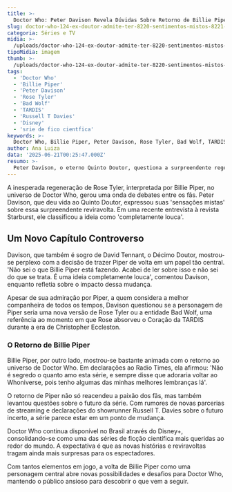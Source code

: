 ```yaml
---
title: >-
  Doctor Who: Peter Davison Revela Dúvidas Sobre Retorno de Billie Piper
slug: doctor-who-124-ex-doutor-admite-ter-8220-sentimentos-mistos-8221-sobre-reviravolta-com-billie-piper
categoria: Séries e TV
midia: >-
  /uploads/doctor-who-124-ex-doutor-admite-ter-8220-sentimentos-mistos-8221-sobre-reviravolta-com-billie-piper-thumb.webp
tipoMidia: imagem
thumb: >-
  /uploads/doctor-who-124-ex-doutor-admite-ter-8220-sentimentos-mistos-8221-sobre-reviravolta-com-billie-piper-thumb.webp
tags:
  - 'Doctor Who'
  - 'Billie Piper'
  - 'Peter Davison'
  - 'Rose Tyler'
  - 'Bad Wolf'
  - 'TARDIS'
  - 'Russell T Davies'
  - 'Disney'
  - 'srie de fico cientfica'
keywords: >-
  Doctor Who, Billie Piper, Peter Davison, Rose Tyler, Bad Wolf, TARDIS, Russell T. Davies, Disney+, série de ficção científica
author: Ana Luiza
data: '2025-06-21T00:25:47.000Z'
resumo: >-
  Peter Davison, o eterno Quinto Doutor, questiona a surpreendente regeneração da personagem Rose Tyler em Doctor Who. A novidade trouxe à tona debates entre fãs e incertezas para o futuro da série.
---
```


A inesperada regeneração de Rose Tyler, interpretada por Billie Piper, no universo de Doctor Who, gerou uma onda de debates entre os fãs. Peter Davison, que deu vida ao Quinto Doutor, expressou suas 'sensações mistas' sobre essa surpreendente reviravolta. Em uma recente entrevista à revista Starburst, ele classificou a ideia como 'completamente louca'.

## Um Novo Capítulo Controverso

Davison, que também é sogro de David Tennant, o Décimo Doutor, mostrou-se perplexo com a decisão de trazer Piper de volta em um papel tão central. 'Não sei o que Billie Piper está fazendo. Acabei de ler sobre isso e não sei do que se trata. É uma ideia completamente louca', comentou Davison, enquanto refletia sobre o impacto dessa mudança.

Apesar de sua admiração por Piper, a quem considera a melhor companheira de todos os tempos, Davison questionou se a personagem de Piper seria uma nova versão de Rose Tyler ou a entidade Bad Wolf, uma referência ao momento em que Rose absorveu o Coração da TARDIS durante a era de Christopher Eccleston.

### O Retorno de Billie Piper

Billie Piper, por outro lado, mostrou-se bastante animada com o retorno ao universo de Doctor Who. Em declarações ao Radio Times, ela afirmou: 'Não é segredo o quanto amo esta série, e sempre disse que adoraria voltar ao Whoniverse, pois tenho algumas das minhas melhores lembranças lá'.

O retorno de Piper não só reacendeu a paixão dos fãs, mas também levantou questões sobre o futuro da série. Com rumores de novas parcerias de streaming e declarações do showrunner Russell T. Davies sobre o futuro incerto, a série parece estar em um ponto de mudança.

Doctor Who continua disponível no Brasil através do Disney+, consolidando-se como uma das séries de ficção científica mais queridas ao redor do mundo. A expectativa é que as novas histórias e reviravoltas tragam ainda mais surpresas para os espectadores.

Com tantos elementos em jogo, a volta de Billie Piper como uma personagem central abre novas possibilidades e desafios para Doctor Who, mantendo o público ansioso para descobrir o que vem a seguir.